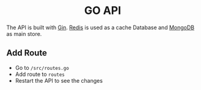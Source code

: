 <h1 align="center" >GO API</h1>

The API is built with [Gin](https://github.com/gin-gonic/gin).
[Redis](https://github.com/go-redis/redis) is used as a cache Database and [MongoDB](https://github.com/mongodb/mongo-go-driver) as main store.

## Add Route
* Go to `/src/routes.go`
* Add route to `routes`
* Restart the API to see the changes